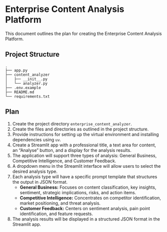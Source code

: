 # Enterprise Content Analysis Platform

This document outlines the plan for creating the Enterprise Content Analysis Platform.

## Project Structure

```
.
├── app.py
├── content_analyzer
│   ├── __init__.py
│   └── analyzer.py
├── .env.example
├── README.md
└── requirements.txt
```

## Plan

1.  Create the project directory `enterprise_content_analyzer`.
2.  Create the files and directories as outlined in the project structure.
3.  Provide instructions for setting up the virtual environment and installing dependencies using `uv`.
4.  Create a Streamlit app with a professional title, a text area for content, an “Analyse” button, and a display for the analysis results.
5.  The application will support three types of analysis: General Business, Competitive Intelligence, and Customer Feedback.
6.  A dropdown menu in the Streamlit interface will allow users to select the desired analysis type.
7.  Each analysis type will have a specific prompt template that structures the output in JSON format.
    -   **General Business:** Focuses on content classification, key insights, sentiment, strategic implications, risks, and action items.
    -   **Competitive Intelligence:** Concentrates on competitor identification, market positioning, and threat analysis.
    -   **Customer Feedback:** Centers on sentiment analysis, pain point identification, and feature requests.
8.  The analysis results will be displayed in a structured JSON format in the Streamlit app.